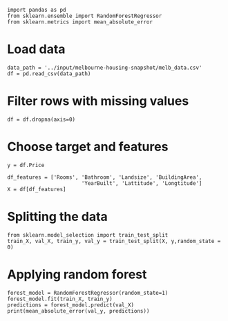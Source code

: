 
```
import pandas as pd
from sklearn.ensemble import RandomForestRegressor
from sklearn.metrics import mean_absolute_error
```

# Load data
```
data_path = '../input/melbourne-housing-snapshot/melb_data.csv'
df = pd.read_csv(data_path) 
```

# Filter rows with missing values
```
df = df.dropna(axis=0)
```

# Choose target and features
```
y = df.Price

df_features = ['Rooms', 'Bathroom', 'Landsize', 'BuildingArea', 
                        'YearBuilt', 'Lattitude', 'Longtitude']
X = df[df_features]
```
# Splitting the data
```
from sklearn.model_selection import train_test_split
train_X, val_X, train_y, val_y = train_test_split(X, y,random_state = 0)
```
# Applying random forest
```
forest_model = RandomForestRegressor(random_state=1)
forest_model.fit(train_X, train_y)
predictions = forest_model.predict(val_X)
print(mean_absolute_error(val_y, predictions))
```
